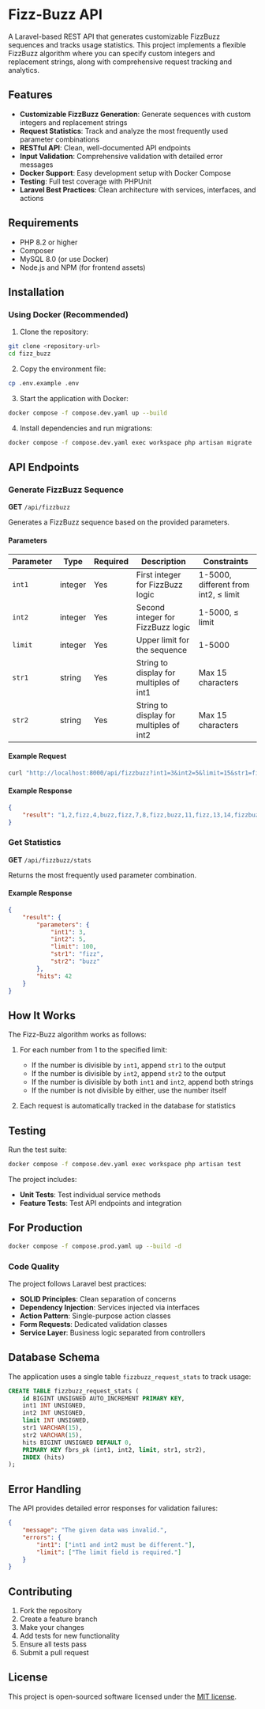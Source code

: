 # Fizz-Buzz API

A Laravel-based REST API that generates customizable FizzBuzz sequences and tracks usage statistics. This project implements a flexible FizzBuzz algorithm where you can specify custom integers and replacement strings, along with comprehensive request tracking and analytics.

## Features

- **Customizable FizzBuzz Generation**: Generate sequences with custom integers and replacement strings
- **Request Statistics**: Track and analyze the most frequently used parameter combinations
- **RESTful API**: Clean, well-documented API endpoints
- **Input Validation**: Comprehensive validation with detailed error messages
- **Docker Support**: Easy development setup with Docker Compose
- **Testing**: Full test coverage with PHPUnit
- **Laravel Best Practices**: Clean architecture with services, interfaces, and actions

## Requirements

- PHP 8.2 or higher
- Composer
- MySQL 8.0 (or use Docker)
- Node.js and NPM (for frontend assets)

## Installation

### Using Docker (Recommended)

1. Clone the repository:
```bash
git clone <repository-url>
cd fizz_buzz
```

2. Copy the environment file:
```bash
cp .env.example .env
```

3. Start the application with Docker:
```bash
docker compose -f compose.dev.yaml up --build
```

4. Install dependencies and run migrations:
```bash
docker compose -f compose.dev.yaml exec workspace php artisan migrate
```

## API Endpoints

### Generate FizzBuzz Sequence

**GET** `/api/fizzbuzz`

Generates a FizzBuzz sequence based on the provided parameters.

#### Parameters

| Parameter | Type | Required | Description | Constraints |
|-----------|------|----------|-------------|-------------|
| `int1` | integer | Yes | First integer for FizzBuzz logic | 1-5000, different from int2, ≤ limit |
| `int2` | integer | Yes | Second integer for FizzBuzz logic | 1-5000, ≤ limit |
| `limit` | integer | Yes | Upper limit for the sequence | 1-5000 |
| `str1` | string | Yes | String to display for multiples of int1 | Max 15 characters |
| `str2` | string | Yes | String to display for multiples of int2 | Max 15 characters |

#### Example Request

```bash
curl "http://localhost:8000/api/fizzbuzz?int1=3&int2=5&limit=15&str1=fizz&str2=buzz"
```

#### Example Response

```json
{
    "result": "1,2,fizz,4,buzz,fizz,7,8,fizz,buzz,11,fizz,13,14,fizzbuzz"
}
```

### Get Statistics

**GET** `/api/fizzbuzz/stats`

Returns the most frequently used parameter combination.

#### Example Response

```json
{
    "result": {
        "parameters": {
            "int1": 3,
            "int2": 5,
            "limit": 100,
            "str1": "fizz",
            "str2": "buzz"
        },
        "hits": 42
    }
}
```

## How It Works

The Fizz-Buzz algorithm works as follows:

1. For each number from 1 to the specified limit:
   - If the number is divisible by `int1`, append `str1` to the output
   - If the number is divisible by `int2`, append `str2` to the output
   - If the number is divisible by both `int1` and `int2`, append both strings
   - If the number is not divisible by either, use the number itself

2. Each request is automatically tracked in the database for statistics

## Testing

Run the test suite:

```bash
docker compose -f compose.dev.yaml exec workspace php artisan test
```

The project includes:
- **Unit Tests**: Test individual service methods
- **Feature Tests**: Test API endpoints and integration

## For Production

```bash
docker compose -f compose.prod.yaml up --build -d
```

### Code Quality

The project follows Laravel best practices:
- **SOLID Principles**: Clean separation of concerns
- **Dependency Injection**: Services injected via interfaces
- **Action Pattern**: Single-purpose action classes
- **Form Requests**: Dedicated validation classes
- **Service Layer**: Business logic separated from controllers

## Database Schema

The application uses a single table `fizzbuzz_request_stats` to track usage:

```sql
CREATE TABLE fizzbuzz_request_stats (
    id BIGINT UNSIGNED AUTO_INCREMENT PRIMARY KEY,
    int1 INT UNSIGNED,
    int2 INT UNSIGNED,
    limit INT UNSIGNED,
    str1 VARCHAR(15),
    str2 VARCHAR(15),
    hits BIGINT UNSIGNED DEFAULT 0,
    PRIMARY KEY fbrs_pk (int1, int2, limit, str1, str2),
    INDEX (hits)
);
```

## Error Handling

The API provides detailed error responses for validation failures:

```json
{
    "message": "The given data was invalid.",
    "errors": {
        "int1": ["int1 and int2 must be different."],
        "limit": ["The limit field is required."]
    }
}
```

## Contributing

1. Fork the repository
2. Create a feature branch
3. Make your changes
4. Add tests for new functionality
5. Ensure all tests pass
6. Submit a pull request

## License

This project is open-sourced software licensed under the [MIT license](https://opensource.org/licenses/MIT).
